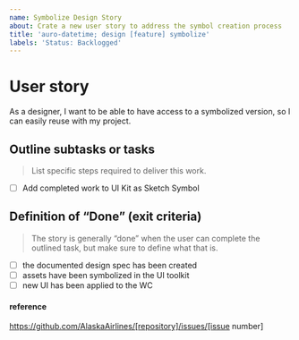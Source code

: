 ```yaml
---
name: Symbolize Design Story
about: Crate a new user story to address the symbol creation process
title: 'auro-datetime; design [feature] symbolize'
labels: 'Status: Backlogged'
---
```


# User story

As a designer, I want to be able to have access to a symbolized version, so I can easily reuse with my project.

## Outline subtasks or tasks

> List specific steps required to deliver this work.

- [ ] Add completed work to UI Kit as Sketch Symbol

## Definition of “Done” (exit criteria)

> The story is generally “done” when the user can complete the outlined task, but make sure to define what that is.

- [ ] the documented design spec has been created
- [ ] assets have been symbolized in the UI toolkit
- [ ] new UI has been applied to the WC

#### reference

https://github.com/AlaskaAirlines/[repository]/issues/[issue number]
